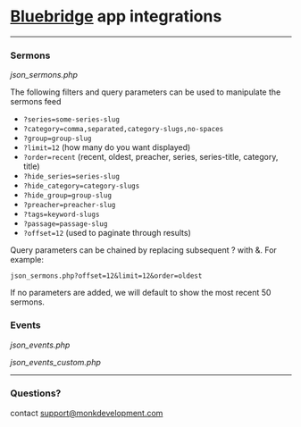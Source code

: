 # [Bluebridge](http://gobluebridge.com) app integrations

---

### Sermons

*json_sermons.php*

The following filters and query parameters can be used to manipulate the sermons feed

- `?series=some-series-slug`
- `?category=comma,separated,category-slugs,no-spaces`
- `?group=group-slug`
- `?limit=12` (how many do you want displayed)
- `?order=recent` (recent, oldest, preacher, series, series-title, category, title)
- `?hide_series=series-slug`
- `?hide_category=category-slugs`
- `?hide_group=group-slug`
- `?preacher=preacher-slug`
- `?tags=keyword-slugs`
- `?passage=passage-slug`
- `?offset=12` (used to paginate through results)

Query parameters can be chained by replacing subsequent ? with &.
For example:
```
json_sermons.php?offset=12&limit=12&order=oldest
```

If no parameters are added, we will default to show the most recent 50 sermons.

### Events

*json_events.php*

*json\_events\_custom.php*

---

### Questions?
contact [support@monkdevelopment.com](mailto:support@monkdevelopment.com)
